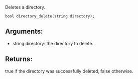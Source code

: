 Deletes a directory.

`bool directory_delete(string directory);`

## Arguments:
* string directory: the directory to delete.

## Returns:
true if the directory was successfully deleted, false otherwise.
